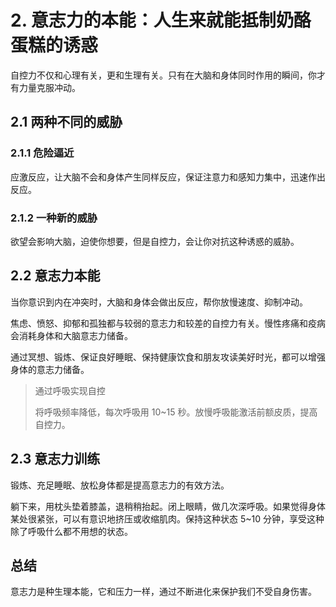 # 2. 意志力的本能：人生来就能抵制奶酪 蛋糕的诱惑

自控力不仅和心理有关，更和生理有关。只有在大脑和身体同时作用的瞬间，你才有力量克服冲动。

## 2.1 两种不同的威胁

### 2.1.1 危险逼近

应激反应，让大脑不会和身体产生同样反应，保证注意力和感知力集中，迅速作出反应。

### 2.1.2 一种新的威胁

欲望会影响大脑，迫使你想要，但是自控力，会让你对抗这种诱惑的威胁。

## 2.2 意志力本能

当你意识到内在冲突时，大脑和身体会做出反应，帮你放慢速度、抑制冲动。

焦虑、愤怒、抑郁和孤独都与较弱的意志力和较差的自控力有关。慢性疼痛和疫病会消耗身体和大脑意志力储备。

通过冥想、锻炼、保证良好睡眠、保持健康饮食和朋友攻读美好时光，都可以增强身体的意志力储备。

> 通过呼吸实现自控
>
> 将呼吸频率降低，每次呼吸用 10~15 秒。放慢呼吸能激活前额皮质，提高自控力。

## 2.3 意志力训练

锻炼、充足睡眠、放松身体都是提高意志力的有效方法。

躺下来，用枕头垫着膝盖，退稍稍抬起。闭上眼睛，做几次深呼吸。如果觉得身体某处很紧张，可以有意识地挤压或收缩肌肉。保持这种状态 5~10 分钟，享受这种除了呼吸什么都不用想的状态。

## 总结

意志力是种生理本能，它和压力一样，通过不断进化来保护我们不受自身伤害。

